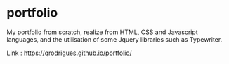 # portfolio
My portfolio from scratch, realize from HTML, CSS and Javascript languages, and the utilisation of some Jquery libraries such as Typewriter.

Link : https://qrodrigues.github.io/portfolio/
